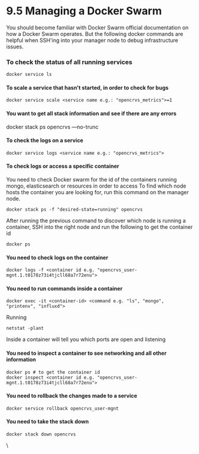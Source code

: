 # 9.5 Managing a Docker Swarm

You should become familiar with Docker Swarm official documentation on how a Docker Swarm operates.  But the following docker commands are helpful when SSH'ing into your manager node to debug infrastructure issues.

### To check the status of all running services

```
docker service ls
```

#### To scale a service that hasn't started, in order to check for bugs

```
docker service scale <service name e.g.: "opencrvs_metrics">=1
```

#### You want to get all stack information and see if there are any errors

docker stack ps opencrvs —no-trunc

#### To check the logs on a service

```
docker service logs <service name e.g.: "opencrvs_metrics">
```

#### To check logs or access a specific container

You need to check Docker swarm for the id of the containers running mongo, elasticsearch or resources in order to access To find which node hosts the container you are looking for, run this command on the manager node.

```
docker stack ps -f "desired-state=running" opencrvs
```

After running the previous command to discover which node is running a container, SSH into the right node and run the following to get the container id

```
docker ps
```

#### You need to check logs on the container

```
docker logs -f <container id e.g. "opencrvs_user-mgnt.1.t0178z73i4tjcll68a7r72enu">
```

#### You need to run commands inside a container

```
docker exec -it <container-id> <command e.g. "ls", "mongo", "printenv", "influxd">
```

Running

```
netstat -plant
```

Inside a container will tell you which ports are open and listening

#### You need to inspect a container to see networking and all other information

```
docker ps # to get the container id
docker inspect <container id e.g. "opencrvs_user-mgnt.1.t0178z73i4tjcll68a7r72enu">
```

#### You need to rollback the changes made to a service

```
docker service rollback opencrvs_user-mgnt
```

#### You need to take the stack down

```
docker stack down opencrvs
```

\
